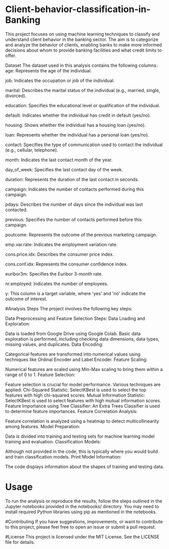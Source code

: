 # Client-behavior-classification-in-Banking
This project focuses on using machine learning techniques to classify and understand client behavior in the banking sector. The aim is to categorize and analyze the behavior of clients, enabling banks to make more informed decisions about whom to provide banking facilities and what credit limits to offer. 

Dataset
The dataset used in this analysis contains the following columns:
age: Represents the age of the individual.

job: Indicates the occupation or job of the individual.

marital: Describes the marital status of the individual (e.g., married, single, divorced).

education: Specifies the educational level or qualification of the individual.

default: Indicates whether the individual has credit in default (yes/no).

housing: Shows whether the individual has a housing loan (yes/no).

loan: Represents whether the individual has a personal loan (yes/no).

contact: Specifies the type of communication used to contact the individual (e.g., cellular, telephone).

month: Indicates the last contact month of the year.

day_of_week: Specifies the last contact day of the week.

duration: Represents the duration of the last contact in seconds.

campaign: Indicates the number of contacts performed during this campaign.

pdays: Describes the number of days since the individual was last contacted.

previous: Specifies the number of contacts performed before this campaign.

poutcome: Represents the outcome of the previous marketing campaign.

emp.var.rate: Indicates the employment variation rate.

cons.price.idx: Describes the consumer price index.

cons.conf.idx: Represents the consumer confidence index.

euribor3m: Specifies the Euribor 3-month rate.

nr.employed: Indicates the number of employees.

y: This column is a target variable, where 'yes' and 'no' indicate the outcome of interest.

#Analysis Steps
The project involves the following key steps:

Data Preprocessing and Feature Selection Steps:
Data Loading and Exploration:

Data is loaded from Google Drive using Google Colab.
Basic data exploration is performed, including checking data dimensions, data types, missing values, and duplicates.
Data Encoding:

Categorical features are transformed into numerical values using techniques like Ordinal Encoder and Label Encoder.
Feature Scaling:

Numerical features are scaled using Min-Max scaling to bring them within a range of 0 to 1.
Feature Selection:

Feature selection is crucial for model performance. Various techniques are applied:
Chi-Squared Statistic: SelectKBest is used to select the top features with high chi-squared scores.
Mutual Information Statistic: SelectKBest is used to select features with high mutual information scores.
Feature Importance using Tree Classifier: An Extra Trees Classifier is used to determine feature importances.
Feature Correlation Analysis:

Feature correlation is analyzed using a heatmap to detect multicollinearity among features.
Model Preparation:

Data is divided into training and testing sets for machine learning model training and evaluation.
Classification Models:

Although not provided in the code, this is typically where you would build and train classification models.
Print Model Information:

The code displays information about the shapes of training and testing data.

# Usage
To run the analysis or reproduce the results, follow the steps outlined in the Jupyter notebooks provided in the notebooks/ directory. You may need to install required Python libraries using pip as mentioned in the notebooks.

#Contributing
If you have suggestions, improvements, or want to contribute to this project, please feel free to open an issue or submit a pull request.

#License
This project is licensed under the MIT License. See the LICENSE file for details.
